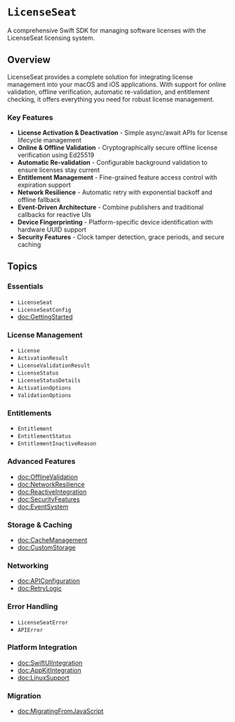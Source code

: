 # ``LicenseSeat``

A comprehensive Swift SDK for managing software licenses with the LicenseSeat licensing system.

## Overview

LicenseSeat provides a complete solution for integrating license management into your macOS and iOS applications. With support for online validation, offline verification, automatic re-validation, and entitlement checking, it offers everything you need for robust license management.

### Key Features

- **License Activation & Deactivation** - Simple async/await APIs for license lifecycle management
- **Online & Offline Validation** - Cryptographically secure offline license verification using Ed25519
- **Automatic Re-validation** - Configurable background validation to ensure licenses stay current
- **Entitlement Management** - Fine-grained feature access control with expiration support
- **Network Resilience** - Automatic retry with exponential backoff and offline fallback
- **Event-Driven Architecture** - Combine publishers and traditional callbacks for reactive UIs
- **Device Fingerprinting** - Platform-specific device identification with hardware UUID support
- **Security Features** - Clock tamper detection, grace periods, and secure caching

## Topics

### Essentials

- ``LicenseSeat``
- ``LicenseSeatConfig``
- <doc:GettingStarted>

### License Management

- ``License``
- ``ActivationResult``
- ``LicenseValidationResult``
- ``LicenseStatus``
- ``LicenseStatusDetails``
- ``ActivationOptions``
- ``ValidationOptions``

### Entitlements

- ``Entitlement``
- ``EntitlementStatus``
- ``EntitlementInactiveReason``

### Advanced Features

- <doc:OfflineValidation>
- <doc:NetworkResilience>
- <doc:ReactiveIntegration>
- <doc:SecurityFeatures>
- <doc:EventSystem>

### Storage & Caching

- <doc:CacheManagement>
- <doc:CustomStorage>

### Networking

- <doc:APIConfiguration>
- <doc:RetryLogic>

### Error Handling

- ``LicenseSeatError``
- ``APIError``

### Platform Integration

- <doc:SwiftUIIntegration>
- <doc:AppKitIntegration>
- <doc:LinuxSupport>

### Migration

- <doc:MigratingFromJavaScript> 